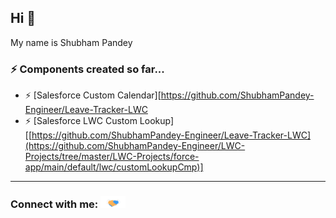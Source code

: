 ## Hi 👋
My name is Shubham Pandey



 ### ⚡ Components created so far...

- ⚡ [Salesforce Custom Calendar][https://github.com/ShubhamPandey-Engineer/Leave-Tracker-LWC
- ⚡ [Salesforce LWC Custom Lookup][[https://github.com/ShubhamPandey-Engineer/Leave-Tracker-LWC](https://github.com/ShubhamPandey-Engineer/LWC-Projects/tree/master/LWC-Projects/force-app/main/default/lwc/customLookupCmp)]

---
### Connect with me: </b><img src="https://github.com/0xAbdulKhalid/0xAbdulKhalid/raw/main/assets/mdImages/handshake.gif" width ="40">

<!--[<img align="left" alt="codeSTACKr.com" width="22px" src="https://raw.githubusercontent.com/iconic/open-iconic/master/svg/globe.svg" />][website]

[<img align="left" alt="Shubham | LinkedIn" width="22px" src="https://cdn.jsdelivr.net/npm/simple-icons@v3/icons/linkedin.svg" />]([https://www.linkedin.com/in/nisar99](https://www.linkedin.com/in/shubhampnd/))


<br/>

### Languages and Tools:

<img align="left" alt="Salesforce" width="34px" src="https://tootris.com/edu/wp-content/uploads/2020/10/SalesForce-Logo-TOOTRIS.png" />
<img align="left" alt="Visual Studio Code" width="26px" src="https://raw.githubusercontent.com/github/explore/80688e429a7d4ef2fca1e82350fe8e3517d3494d/topics/visual-studio-code/visual-studio-code.png" />
<img align="left" alt="HTML5" width="26px" src="https://raw.githubusercontent.com/github/explore/80688e429a7d4ef2fca1e82350fe8e3517d3494d/topics/html/html.png" />
<img align="left" alt="CSS3" width="26px" src="https://raw.githubusercontent.com/github/explore/80688e429a7d4ef2fca1e82350fe8e3517d3494d/topics/css/css.png" />
<img align="left" alt="JavaScript" width="26px" src="https://raw.githubusercontent.com/github/explore/80688e429a7d4ef2fca1e82350fe8e3517d3494d/topics/javascript/javascript.png" />
<img align="left" alt="Node.js" width="26px" src="https://raw.githubusercontent.com/github/explore/80688e429a7d4ef2fca1e82350fe8e3517d3494d/topics/nodejs/nodejs.png" />
<img align="left" alt="MySQL" width="26px" src="https://raw.githubusercontent.com/github/explore/80688e429a7d4ef2fca1e82350fe8e3517d3494d/topics/mysql/mysql.png" />
<img align="left" alt="Git" width="26px" src="https://raw.githubusercontent.com/github/explore/80688e429a7d4ef2fca1e82350fe8e3517d3494d/topics/git/git.png" />
<img align="left" alt="GitHub" width="26px" src="https://raw.githubusercontent.com/github/explore/78df643247d429f6cc873026c0622819ad797942/topics/github/github.png" />
<img align="left" alt="Terminal" width="26px" src="https://raw.githubusercontent.com/github/explore/80688e429a7d4ef2fca1e82350fe8e3517d3494d/topics/terminal/terminal.png" />
<br />
<br />

### Github Stats:

<img  align="left" src="https://github-readme-stats.sumanth-talluri.vercel.app/api?username=ShubhamPandey-Engineer&show_icons=true&title_color=fff&icon_color=79ff97&text_color=efefef&bg_color=24292e" alt="Shubham Pandey Github Stats" width="48%">
  <img width="48%" src="https://github-readme-streak-stats.herokuapp.com/?user=ShubhamPandey-Engineer&theme=radical&show_icons=true&border=e4e2e2" />
 
 <img width="98%" alt="Trophy" src="https://github-profile-trophy.vercel.app/?username=ShubhamPandey-Engineer&row=4&theme=onedark&no-frame=true"/>
  <img  src="https://github-readme-stats.sumanth-talluri.vercel.app/api/top-langs/?username=ShubhamPandey-Engineer&show_icons=true&hide_border=true&theme=radical"  alt="Nisar's Top Languages">

 

 <img src="https://komarev.com/ghpvc/?username=ShubhamPandey-Engineer&color=brightgreen" alt="watching_count" />
<!--

Here are some ideas to get you started:

- 🔭 I’m currently working on ...
- 🌱 I’m currently learning ...
- 👯 I’m looking to collaborate on ...
- 🤔 I’m looking for help with ...
- 💬 Ask me about ...
- 📫 How to reach me: ...
- 😄 Pronouns: ...
- ⚡ Fun fact: ...
-->
